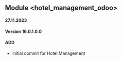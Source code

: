 ## Module <hotel_management_odoo>

#### 27.11.2023
#### Version 16.0.1.0.0
#### ADD

- Initial commit for Hotel Management
